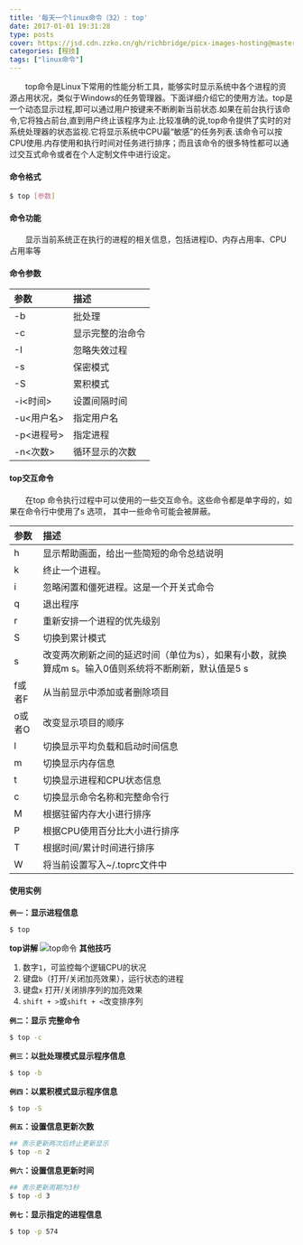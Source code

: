 ```yaml
---
title: '每天一个linux命令（32）: top'
date: 2017-01-01 19:31:28
type: posts
cover: https://jsd.cdn.zzko.cn/gh/richbridge/picx-images-hosting@master/thumbnail/audit.png
categories: [程技]
tags: ["linux命令"]
---
```

　　top命令是Linux下常用的性能分析工具，能够实时显示系统中各个进程的资源占用状况，类似于Windows的任务管理器。下面详细介绍它的使用方法。top是一个动态显示过程,即可以通过用户按键来不断刷新当前状态.如果在前台执行该命令,它将独占前台,直到用户终止该程序为止.比较准确的说,top命令提供了实时的对系统处理器的状态监视.它将显示系统中CPU最“敏感”的任务列表.该命令可以按CPU使用.内存使用和执行时间对任务进行排序；而且该命令的很多特性都可以通过交互式命令或者在个人定制文件中进行设定。
<!--more -->
#### 命令格式
```bash
$ top [参数]
```
#### 命令功能
　　显示当前系统正在执行的进程的相关信息，包括进程ID、内存占用率、CPU占用率等
#### 命令参数
| 参数 | 描述 |
| :------------- | :------------- |
| -b | 批处理 |
| -c | 显示完整的治命令 |
| -I | 忽略失效过程 |
| -s | 保密模式 |
| -S | 累积模式 |
| -i<时间> | 设置间隔时间 |
| -u<用户名> | 指定用户名 |
| -p<进程号> | 指定进程 |
| -n<次数> | 循环显示的次数 |

#### top交互命令
　　在top 命令执行过程中可以使用的一些交互命令。这些命令都是单字母的，如果在命令行中使用了s 选项， 其中一些命令可能会被屏蔽。

| 参数 | 描述 |
| :------------- | :------------- |
| h | 显示帮助画面，给出一些简短的命令总结说明 |
| k | 终止一个进程。 |
| i | 忽略闲置和僵死进程。这是一个开关式命令 |
| q | 退出程序 |
| r | 重新安排一个进程的优先级别 |
| S | 切换到累计模式 |
| s | 改变两次刷新之间的延迟时间（单位为s），如果有小数，就换算成m s。输入0值则系统将不断刷新，默认值是5 s |
| f或者F | 从当前显示中添加或者删除项目 |
| o或者O | 改变显示项目的顺序 |
| l | 切换显示平均负载和启动时间信息 |
| m | 切换显示内存信息 |
| t | 切换显示进程和CPU状态信息 |
| c | 切换显示命令名称和完整命令行 |
| M | 根据驻留内存大小进行排序 |
| P | 根据CPU使用百分比大小进行排序 |
| T | 根据时间/累计时间进行排序 |
| W | 将当前设置写入~/.toprc文件中  |
#### 使用实例
**`例一`：显示进程信息**
```bash
$ top
```
**top讲解**
![top命令](http://oncj6b2vl.bkt.clouddn.com/FmYyrG-z1EdQG0FMO2c3dKfc5rnA.jpg)
**其他技巧**
1. 数字`1`，可监控每个逻辑CPU的状况
2. 键盘`b`（打开/关闭加亮效果），运行状态的进程
3. 键盘`x` 打开/关闭排序列的加亮效果
4. `shift + >`或`shift + <`改变排序列

**`例二`：显示 完整命令**
```bash
$ top -c
```
**`例三`：以批处理模式显示程序信息**
```bash
$ top -b
```
**`例四`：以累积模式显示程序信息**
```bash
$ top -S
```
**`例五`：设置信息更新次数**
```bash
## 表示更新两次后终止更新显示
$ top -n 2
```
**`例六`：设置信息更新时间**
```bash
## 表示更新周期为3秒
$ top -d 3
```
**`例七`：显示指定的进程信息**
```bash
$ top -p 574
```
